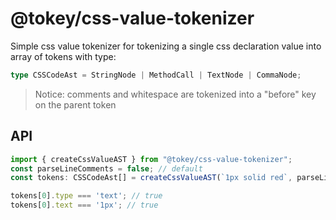 # @tokey/css-value-tokenizer

Simple css value tokenizer for tokenizing a single css declaration value into array of tokens with type: 

```ts
type CSSCodeAst = StringNode | MethodCall | TextNode | CommaNode;
```

> Notice: comments and whitespace are tokenized into a "before" key on the parent token 

## API

```ts
import { createCssValueAST } from "@tokey/css-value-tokenizer";
const parseLineComments = false; // default
const tokens: CSSCodeAst[] = createCssValueAST(`1px solid red`, parseLineComments);

tokens[0].type === 'text'; // true
tokens[0].text === '1px'; // true

```
